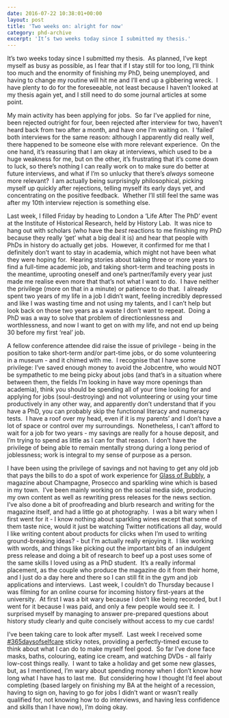 ```yaml
---
date: 2016-07-22 10:38:01+00:00
layout: post
title: 'Two weeks on: alright for now'
category: phd-archive
excerpt: 'It’s two weeks today since I submitted my thesis.'
---
```


It’s two weeks today since I submitted my thesis.  As planned, I’ve kept myself as busy as possible, as I fear that if I stay still for too long, I’ll think too much and the enormity of finishing my PhD, being unemployed, and having to change my routine will hit me and I’ll end up a gibbering wreck.  I have plenty to do for the foreseeable, not least because I haven’t looked at my thesis again yet, and I still need to do some journal articles at some point.

My main activity has been applying for jobs.  So far I’ve applied for nine, been rejected outright for four, been rejected after interview for two, haven’t heard back from two after a month, and have one I’m waiting on.  I ‘failed’ both interviews for the same reason: although I apparently did really well, there happened to be someone else with more relevant experience.  On the one hand, it’s reassuring that I am okay at interviews, which used to be a huge weakness for me, but on the other, it’s frustrating that it’s come down to luck, so there’s nothing I can really work on to make sure do better at future interviews, and what if I’m so unlucky that there’s *always* someone more relevant?  I am actually being surprisingly philosophical, picking myself up quickly after rejections, telling myself its early days yet, and concentrating on the positive feedback.  Whether I’ll still feel the same was after my 10th interview rejection is something else.

Last week, I filled Friday by heading to London a ‘Life After The PhD’ event at the Institute of Historical Research, held by History Lab.  It was nice to hang out with scholars (who have the *best* reactions to me finishing my PhD because they really ‘get’ what a big deal it is) and hear that people with PhDs in history do actually get jobs.  However, it confirmed for me that I definitely don’t want to stay in academia, which might not have been what they were hoping for.  Hearing stories about taking three or more years to find a full-time academic job, and taking short-term and teaching posts in the meantime, uprooting oneself and one’s partner/family every year just made me realise even more that that’s not what I want to do.  I have neither the privilege (more on that in a minute) or patience to do that.  I already spent two years of my life in a job I didn’t want, feeling incredibly depressed and like I was wasting time and not using my talents, and I can’t help but look back on those two years as a waste I don’t want to repeat.  Doing a PhD was a way to solve that problem of directionlessness and worthlessness, and now I want to get on with my life, and not end up being 30 before my first ‘real’ job.    


A fellow conference attendee did raise the issue of privilege - being in the position to take short-term and/or part-time jobs, or do some volunteering in a museum - and it chimed with me.  I recognise that I have some privilege: I’ve saved enough money to avoid the Jobcentre, who would NOT be sympathetic to me being picky about jobs (and that’s in a situation where between them, the fields I’m looking in have way more openings than academia), think you should be spending all of your time looking for and applying for jobs (soul-destroying) and not volunteering or using your time productively in any other way, and apparently don’t understand that if you have a PhD, you can probably skip the functional literacy and numeracy tests.  I have a roof over my head, even if it is my parents’ and I don’t have a lot of space or control over my surroundings.  Nonetheless, I can’t afford to wait for a job for two years - my savings are really for a house deposit, and I’m trying to spend as little as I can for that reason.  I don’t have the privilege of being able to remain mentally strong during a long period of joblessness; work is integral to my sense of purpose as a person.

I have been using the privilege of savings and not having to get any old job that pays the bills to do a spot of work experience for [Glass of Bubbly](http://www.glassofbubbly.com), a magazine about Champagne, Prosecco and sparkling wine which is based in my town.  I’ve been mainly working on the social media side, producing my own content as well as rewriting press releases for the news section.  I’ve also done a bit of proofreading and blurb research and writing for the magazine itself, and had a little go at photography.  I was a bit wary when I first went for it - I know nothing about sparkling wines except that some of them taste nice, would it just be watching Twitter notifications all day, would I like writing content about products for clicks when I’m used to writing ground-breaking ideas? - but I’m actually really enjoying it.  I like working with words, and things like picking out the important bits of an indulgent press release and doing a bit of research to beef up a post uses some of the same skills I loved using as a PhD student.  It’s a really informal placement, as the couple who produce the magazine do it from their home, and I just do a day here and there so I can still fit in the gym and job applications and interviews.  Last week, I couldn’t do Thursday because I was filming for an online course for incoming history first-years at the university.  At first I was a bit wary because I don’t like being recorded, but I went for it because I was paid, and only a few people would see it.  I surprised myself by managing to answer pre-prepared questions about history study clearly and quite concisely without access to my cue cards!

I’ve been taking care to look after myself.  Last week I received some [#365daysofselfcare](https://twitter.com/hashtag/365daysofselfcare?f=tweets&vertical=default&src=hash) sticky notes, providing a perfectly-timed excuse to think about what I can do to make myself feel good.  So far I’ve done face masks, baths, colouring, eating ice cream, and watching DVDs - all fairly low-cost things really.  I want to take a holiday and get some new glasses, but, as I mentioned, I’m wary about spending money when I don’t know how long what I have has to last me.  But considering how I thought I’d feel about completing (based largely on finishing my BA at the height of a recession, having to sign on, having to go for jobs I didn’t want or wasn’t really qualified for, not knowing how to do interviews, and having less confidence and skills than I have now), I’m doing okay.  
